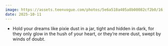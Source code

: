 ```yaml
---
image: https://assets.teenvogue.com/photos/5e6a518a405a8b00082cf2b0/16:9/w_2240,c_limit/MSDPEPA_EC005.jpg
date: 2025-10-11
---
```


- Hold your dreams like pixie dust in a jar, tight and hidden in dark, for they
  only glow in the hush of your heart, or they’re mere dust, swept by winds of
  doubt.
